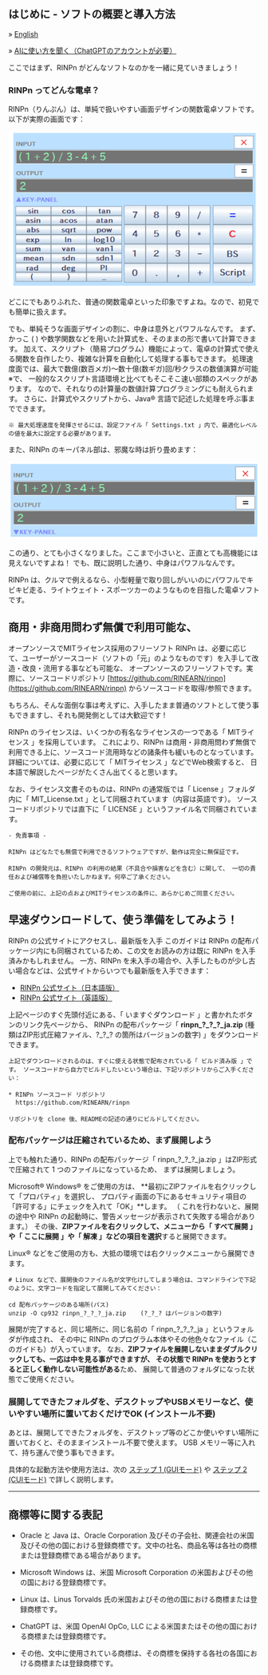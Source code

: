 ## はじめに - ソフトの概要と導入方法

&raquo; [English](Introduction.md)

&raquo; [AIに使い方を聞く（ChatGPTのアカウントが必要）](https://chatgpt.com/g/g-Hu225rEdv-rinpn-assistant)

ここではまず、RINPn がどんなソフトなのかを一緒に見ていきましょう！

### RINPn ってどんな電卓？

RINPn（りんぷん）は、単純で扱いやすい画面デザインの関数電卓ソフトです。以下が実際の画面です：

![画面](img/gui.png)

どこにでもありふれた、普通の関数電卓といった印象ですよね。なので、初見でも簡単に扱えます。

でも、単純そうな画面デザインの割に、中身は意外とパワフルなんです。 まず、かっこ ( ) や数学関数などを用いた計算式を、そのままの形で書いて計算できます。 加えて、スクリプト（簡易プログラム）機能によって、電卓の計算式で使える関数を自作したり、複雑な計算を自動化して処理する事もできます。 処理速度面では、最大で数億(数百メガ)～数十億(数ギガ)回/秒クラスの数値演算が可能※で、 一般的なスクリプト言語環境と比べてもそこそこ速い部類のスペックがあります。 なので、それなりの計算量の数値計算プログラミングにも耐えられます。 さらに、計算式やスクリプトから、Java® 言語で記述した処理を呼ぶ事までできます。

    ※ 最大処理速度を発揮させるには、設定ファイル「 Settings.txt 」内で、最適化レベルの値を最大に設定する必要があります。

また、RINPn のキーパネル部は、邪魔な時は折り畳めます：

![折りたたまれた画面](img/gui_retracted.png)

この通り、とても小さくなりました。ここまで小さいと、正直とても高機能には見えないですよね！ でも、既に説明した通り、中身はパワフルなんです。

RINPn は、クルマで例えるなら、小型軽量で取り回しがいいのにパワフルでキビキビ走る、ライトウェイト・スポーツカーのようなものを目指した電卓ソフトです。

## 商用・非商用問わず無償で利用可能な、

オープンソースでMITライセンス採用のフリーソフト
RINPn は、必要に応じて、ユーザーがソースコード（ソフトの「元」のようなものです）を入手して改造・改良・流用する事なども可能な、 オープンソースのフリーソフトです。実際に、ソースコードリポジトリ [https://github.com/RINEARN/rinpn](https://github.com/RINEARN/rinpn) からソースコードを取得/参照できます。

もちろん、そんな面倒な事は考えずに、入手したまま普通のソフトとして使う事もできますし、それも開発側としては大歓迎です !

RINPn のライセンスは、いくつかの有名なライセンスの一つである「 MITライセンス 」を採用しています。 これにより、RINPn は商用・非商用問わず無償で利用できる上に、ソースコード流用時などの諸条件も緩いものとなっています。 詳細については、必要に応じて「 MITライセンス 」などでWeb検索すると、 日本語で解説したページがたくさん出てくると思います。

なお、ライセンス文書そのものは、RINPn の通常版では「 License 」フォルダ内に「 MIT_License.txt 」として同梱されています（内容は英語です）。 ソースコードリポジトリでは直下に「 LICENSE 」というファイル名で同梱されています。

    - 免責事項 -

    RINPn はどなたでも無償で利用できるソフトウェアですが、動作は完全に無保証です。

    RINPn の開発元は、RINPn の利用の結果（不具合や損害などを含む）に関して、 一切の責任および補償等を負担いたしかねます。何卒ご了承ください。

    ご使用の前に、上記の点およびMITライセンスの条件に、あらかじめご同意ください。

## 早速ダウンロードして、使う準備をしてみよう！

RINPn の公式サイトにアクセスし、最新版を入手
このガイドは RINPn の配布パッケージ内にも同梱されているため、この文をお読みの方は既に RINPn を入手済みかもしれません。 一方、RINPn を未入手の場合や、入手したものが少し古い場合などは、公式サイトからいつでも最新版を入手できます：

* [RINPn 公式サイト（日本語版）](https://www.rinearn.com/ja-jp/rinpn/)
* [RINPn 公式サイト（英語版）](https://www.rinearn.com/en-us/rinpn/)

上記ページのすぐ先頭付近にある、「 いますぐダウンロード 」と書かれたボタンのリンク先ページから、 RINPn の配布パッケージ「 **rinpn\_?\_?\_?\_ja.zip** (種類はZIP形式圧縮ファイル、?\_?\_? の箇所はバージョンの数字) 」をダウンロードできます。

    上記でダウンロードされるのは、すぐに使える状態で配布されている「 ビルド済み版 」です。 ソースコードから自力でビルドしたいという場合は、下記リポジトリからご入手ください：

    * RINPn ソースコード リポジトリ
      https://github.com/RINEARN/rinpn

    リポジトリを clone 後、READMEの記述の通りにビルドしてください。

### 配布パッケージは圧縮されているため、まず展開しよう

上でも触れた通り、RINPn の配布パッケージ「 rinpn\_?\_?\_?\_ja.zip 」はZIP形式で圧縮されて 1 つのファイルになっているため、 まずは展開しましょう。

Microsoft&reg; Windows&reg; をご使用の方は、 **最初にZIPファイルを右クリックして「プロパティ」を選択し、 プロパティ画面の下にあるセキュリティ項目の「許可する」にチェックを入れて「OK」**します。 （ これを行わないと、展開の途中や RINPn の起動時に、警告メッセージが表示されて失敗する場合があります。） その後、**ZIPファイルを右クリックして、メニューから「 すべて展開 」や「 ここに展開 」や「 解凍 」などの項目を選択**すると展開できます。

Linux&reg; などをご使用の方も、大抵の環境では右クリックメニューから展開できます。

    # Linux などで、展開後のファイル名が文字化けしてしまう場合は、コマンドラインで下記のように、文字コードを指定して展開してみてください：

    cd 配布パッケージのある場所(パス)
    unzip -O cp932 rinpn_?_?_?_ja.zip    (?_?_? はバージョンの数字)

展開が完了すると、同じ場所に、同じ名前の「 rinpn\_?\_?\_?\_ja 」というフォルダが作成され、 その中に RINPn のプログラム本体やその他色々なファイル（このガイドも）が入っています。 なお、**ZIPファイルを展開しないままダブルクリックしても、一応は中を見る事ができますが、 その状態で RINPn を使おうとすると正しく動作しない可能性がある**ため、 展開して普通のフォルダになった状態でご使用ください。

### 展開してできたフォルダを、デスクトップやUSBメモリーなど、使いやすい場所に置いておくだけでOK (インストール不要)

あとは、展開してできたフォルダを、デスクトップ等のどこか使いやすい場所に置いておくと、そのままインストール不要で使えます。 USB メモリー等に入れて、持ち運んで使う事もできます。

具体的な起動方法や使用方法は、次の [ステップ 1 (GUIモード)](Step1_Japanese.md) や [ステップ 2 (CUIモード)](Step2_Japanese.md) で詳しく説明します。


---

## 商標等に関する表記

* Oracle と Java は、Oracle Corporation 及びその子会社、関連会社の米国及びその他の国における登録商標です。文中の社名、商品名等は各社の商標または登録商標である場合があります。

* Microsoft Windows は、米国 Microsoft Corporation の米国およびその他の国における登録商標です。

* Linux は、Linus Torvalds 氏の米国およびその他の国における商標または登録商標です。

* ChatGPT は、米国 OpenAI OpCo, LLC による米国またはその他の国における商標または登録商標です。

* その他、文中に使用されている商標は、その商標を保持する各社の各国における商標または登録商標です。

